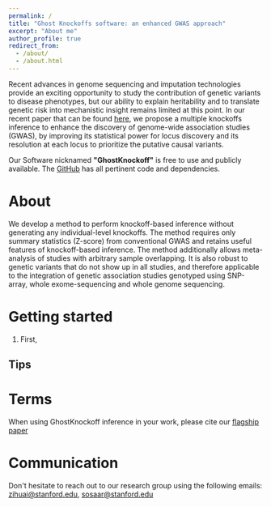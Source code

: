 ```yaml
---
permalink: /
title: "Ghost Knockoffs software: an enhanced GWAS approach"
excerpt: "About me"
author_profile: true
redirect_from: 
  - /about/
  - /about.html
---
```


Recent advances in genome sequencing and imputation technologies provide an exciting opportunity to study the contribution of genetic variants to disease phenotypes, but our ability to explain heritability and to translate genetic risk into mechanistic insight remains limited at this point. In our recent paper that can be found [here](https://google.com), we propose a multiple knockoffs inference to enhance the discovery of genome-wide association studies (GWAS), by improving its statistical power for locus discovery and its resolution at each locus to prioritize the putative causal variants. 

Our Software nicknamed **"GhostKnockoff"** is free to use and publicly available. The [GitHub](https://sosaar@github.com) has all pertinent code and dependencies. 

About
======
We develop a method to perform knockoff-based inference without generating any individual-level knockoffs. The method requires only summary statistics (Z-score) from conventional GWAS and retains useful features of knockoff-based inference. The method additionally allows meta-analysis of studies with arbitrary sample overlapping. It is also robust to genetic variants that do not show up in all studies, and therefore applicable to the integration of genetic association studies genotyped using SNP-array, whole exome-sequencing and whole genome sequencing. 

Getting started
======
1. First, 

Tips
------


Terms
======
When using GhostKnockoff inference in your work, please cite our [flagship paper](https://nature.com)

Communication
=====
Don't hesitate to reach out to our research group using the following emails: zihuai@stanford.edu, sosaar@stanford.edu
